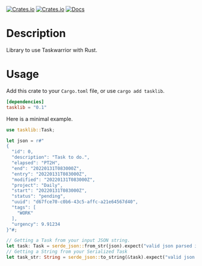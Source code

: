 [![Crates.io](https://img.shields.io/crates/l/tasklib?style=plastic)](https://crates.io/crates/tasklib)
[![Crates.io](https://img.shields.io/crates/v/tasklib?style=plastic)](https://crates.io/crates/tasklib)
[![Docs](https://img.shields.io/badge/docs-latest-green?style=plastic)](https://docs.rs/tasklib/0.1.1/tasklib/)

# Description

Library to use Taskwarrior with Rust.

# Usage

Add this crate to your `Cargo.toml` file, or use `cargo add tasklib`.

```toml
[dependencies]
tasklib = "0.1"
```

Here is a minimal example.

```rust
use tasklib::Task;

let json = r#"
{
  "id": 0,
  "description": "Task to do.",
  "elapsed": "PT2H",
  "end": "20220131T083000Z",
  "entry": "20220131T083000Z",
  "modified": "20220131T083000Z",
  "project": "Daily",
  "start": "20220131T083000Z",
  "status": "pending",
  "uuid": "d67fce70-c0b6-43c5-affc-a21e64567d40",
  "tags": [
    "WORK"
  ],
  "urgency": 9.91234
}"#;

// Getting a Task from your input JSON string.
let task: Task = serde_json::from_str(json).expect("valid json parsed into a task");
// Getting a String from your Serialized Task
let task_str: String = serde_json::to_string(&task).expect("valid json string representing a task");
```

